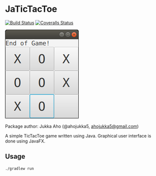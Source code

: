 # JaTicTacToe

[![Build Status][travis-img]][travis-url]
[![Coveralls Status][coveralls-img]][coveralls-url]

![TicTacToe](docs/src/game.png)

Package author: Jukka Aho (@ahojukka5, <ahojukka5@gmail.com>)

A simple TicTacToe game written using Java. Graphical user interface is done
using JavaFX.

## Usage

```bash
./gradlew run
```

[travis-img]: https://travis-ci.org/ahojukka5/JaTicTacToe.svg?branch=master
[travis-url]: https://travis-ci.org/ahojukka5/JaTicTacToe
[coveralls-img]: https://coveralls.io/repos/github/ahojukka5/JaTicTacToe/badge.svg?branch=master
[coveralls-url]: https://coveralls.io/github/ahojukka5/JaTicTacToe?branch=master
